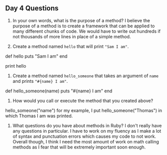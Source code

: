 ## Day 4 Questions

1. In your own words, what is the purpose of a method?
I believe the purpose of a method is to create a framework that can be applied to many different chunks of code. We would have to write out hundreds if not thousands of more lines in place of a simple method.

1. Create a method named `hello` that will print `"Sam I am"`.

def hello
  puts "Sam I am"
end

print hello

1. Create a method named `hello_someone` that takes an argument of `name` and prints `"#{name} I am"`.

def hello_someone(name)
puts "#{name} I am"
end

1. How would you call or execute the method that you created above?

hello_someone("name")
for my example, I put hello_someone("Thomas") in which
Thomas I am was printed.

1. What questions do you have about methods in Ruby?
I don't really have any questions in particular. I have to work on my fluency as I make a lot of syntax and punctuation errors which causes my code to not work. Overall though, I think I need the most amount of work on math calling methods as I fear that will be extremely important soon enough.
